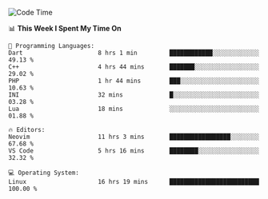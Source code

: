 <!-- [![Top Langs](https://github-readme-stats.vercel.app/api/top-langs/?username=gagahsyuja&theme=dracula&hide_border=true&border_radius=7)](https://github.com/anuraghazra/github-readme-stats) -->

<!--START_SECTION:waka-->
![Code Time](http://img.shields.io/badge/Code%20Time-683%20hrs%2041%20mins-blue)

📊 **This Week I Spent My Time On** 

```text
💬 Programming Languages: 
Dart                     8 hrs 1 min         ████████████░░░░░░░░░░░░░   49.13 % 
C++                      4 hrs 44 mins       ███████░░░░░░░░░░░░░░░░░░   29.02 % 
PHP                      1 hr 44 mins        ███░░░░░░░░░░░░░░░░░░░░░░   10.63 % 
INI                      32 mins             █░░░░░░░░░░░░░░░░░░░░░░░░   03.28 % 
Lua                      18 mins             ░░░░░░░░░░░░░░░░░░░░░░░░░   01.88 % 

🔥 Editors: 
Neovim                   11 hrs 3 mins       █████████████████░░░░░░░░   67.68 % 
VS Code                  5 hrs 16 mins       ████████░░░░░░░░░░░░░░░░░   32.32 % 

💻 Operating System: 
Linux                    16 hrs 19 mins      █████████████████████████   100.00 % 
```


<!--END_SECTION:waka-->
